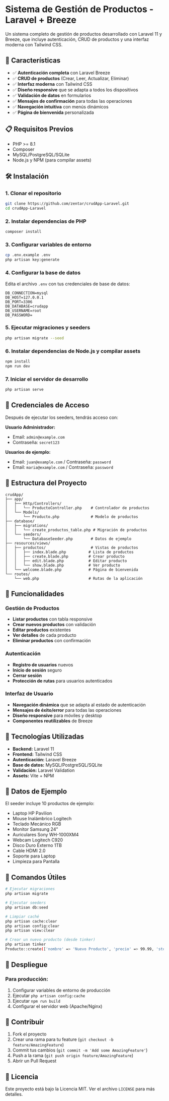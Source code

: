 # Sistema de Gestión de Productos - Laravel + Breeze

Un sistema completo de gestión de productos desarrollado con Laravel 11 y Breeze, que incluye autenticación, CRUD de productos y una interfaz moderna con Tailwind CSS.

## 🚀 Características

- ✅ **Autenticación completa** con Laravel Breeze
- ✅ **CRUD de productos** (Crear, Leer, Actualizar, Eliminar)
- ✅ **Interfaz moderna** con Tailwind CSS
- ✅ **Diseño responsive** que se adapta a todos los dispositivos
- ✅ **Validación de datos** en formularios
- ✅ **Mensajes de confirmación** para todas las operaciones
- ✅ **Navegación intuitiva** con menús dinámicos
- ✅ **Página de bienvenida** personalizada

## 📋 Requisitos Previos

- PHP >= 8.1
- Composer
- MySQL/PostgreSQL/SQLite
- Node.js y NPM (para compilar assets)

## 🛠️ Instalación

### 1. Clonar el repositorio
```bash
git clone https://github.com/zentar/crudApp-Laravel.git
cd crudApp-Laravel
```

### 2. Instalar dependencias de PHP
```bash
composer install
```

### 3. Configurar variables de entorno
```bash
cp .env.example .env
php artisan key:generate
```

### 4. Configurar la base de datos
Edita el archivo `.env` con tus credenciales de base de datos:
```env
DB_CONNECTION=mysql
DB_HOST=127.0.0.1
DB_PORT=3306
DB_DATABASE=crudapp
DB_USERNAME=root
DB_PASSWORD=
```

### 5. Ejecutar migraciones y seeders
```bash
php artisan migrate --seed
```

### 6. Instalar dependencias de Node.js y compilar assets
```bash
npm install
npm run dev
```

### 7. Iniciar el servidor de desarrollo
```bash
php artisan serve
```

## 👤 Credenciales de Acceso

Después de ejecutar los seeders, tendrás acceso con:

**Usuario Administrador:**
- Email: `admin@example.com`
- Contraseña: `secret123`

**Usuarios de ejemplo:**
- Email: `juan@example.com` / Contraseña: `password`
- Email: `maria@example.com` / Contraseña: `password`

## 📁 Estructura del Proyecto

```
crudApp/
├── app/
│   ├── Http/Controllers/
│   │   └── ProductoController.php    # Controlador de productos
│   └── Models/
│       └── Producto.php              # Modelo de productos
├── database/
│   ├── migrations/
│   │   └── create_productos_table.php # Migración de productos
│   └── seeders/
│       └── DatabaseSeeder.php        # Datos de ejemplo
├── resources/views/
│   ├── productos/                    # Vistas de productos
│   │   ├── index.blade.php          # Lista de productos
│   │   ├── create.blade.php         # Crear producto
│   │   ├── edit.blade.php           # Editar producto
│   │   └── show.blade.php           # Ver producto
│   └── welcome.blade.php            # Página de bienvenida
└── routes/
    └── web.php                      # Rutas de la aplicación
```

## 🎯 Funcionalidades

### Gestión de Productos
- **Listar productos** con tabla responsive
- **Crear nuevos productos** con validación
- **Editar productos** existentes
- **Ver detalles** de cada producto
- **Eliminar productos** con confirmación

### Autenticación
- **Registro de usuarios** nuevos
- **Inicio de sesión** seguro
- **Cerrar sesión**
- **Protección de rutas** para usuarios autenticados

### Interfaz de Usuario
- **Navegación dinámica** que se adapta al estado de autenticación
- **Mensajes de éxito/error** para todas las operaciones
- **Diseño responsive** para móviles y desktop
- **Componentes reutilizables** de Breeze

## 🎨 Tecnologías Utilizadas

- **Backend:** Laravel 11
- **Frontend:** Tailwind CSS
- **Autenticación:** Laravel Breeze
- **Base de datos:** MySQL/PostgreSQL/SQLite
- **Validación:** Laravel Validation
- **Assets:** Vite + NPM

## 📝 Datos de Ejemplo

El seeder incluye 10 productos de ejemplo:
- Laptop HP Pavilion
- Mouse Inalámbrico Logitech
- Teclado Mecánico RGB
- Monitor Samsung 24"
- Auriculares Sony WH-1000XM4
- Webcam Logitech C920
- Disco Duro Externo 1TB
- Cable HDMI 2.0
- Soporte para Laptop
- Limpieza para Pantalla

## 🔧 Comandos Útiles

```bash
# Ejecutar migraciones
php artisan migrate

# Ejecutar seeders
php artisan db:seed

# Limpiar caché
php artisan cache:clear
php artisan config:clear
php artisan view:clear

# Crear un nuevo producto (desde tinker)
php artisan tinker
Producto::create(['nombre' => 'Nuevo Producto', 'precio' => 99.99, 'stock' => 10]);
```

## 🚀 Despliegue

### Para producción:
1. Configurar variables de entorno de producción
2. Ejecutar `php artisan config:cache`
3. Ejecutar `npm run build`
4. Configurar el servidor web (Apache/Nginx)

## 🤝 Contribuir

1. Fork el proyecto
2. Crear una rama para tu feature (`git checkout -b feature/AmazingFeature`)
3. Commit tus cambios (`git commit -m 'Add some AmazingFeature'`)
4. Push a la rama (`git push origin feature/AmazingFeature`)
5. Abrir un Pull Request

## 📄 Licencia

Este proyecto está bajo la Licencia MIT. Ver el archivo `LICENSE` para más detalles.
